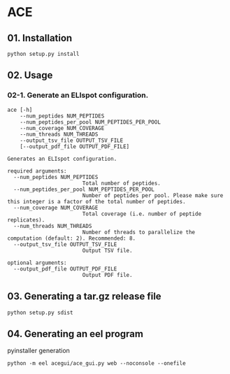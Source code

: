 # ACE

## 01. Installation
```
python setup.py install
```

## 02. Usage
### 02-1. Generate an ELIspot configuration.
```
ace [-h] 
    --num_peptides NUM_PEPTIDES 
    --num_peptides_per_pool NUM_PEPTIDES_PER_POOL 
    --num_coverage NUM_COVERAGE 
    --num_threads NUM_THREADS 
    --output_tsv_file OUTPUT_TSV_FILE
    [--output_pdf_file OUTPUT_PDF_FILE]

Generates an ELIspot configuration.

required arguments:
  --num_peptides NUM_PEPTIDES
                        Total number of peptides.
  --num_peptides_per_pool NUM_PEPTIDES_PER_POOL
                        Number of peptides per pool. Please make sure this integer is a factor of the total number of peptides.
  --num_coverage NUM_COVERAGE
                        Total coverage (i.e. number of peptide replicates).
  --num_threads NUM_THREADS
                        Number of threads to parallelize the computation (default: 2). Recommended: 8.
  --output_tsv_file OUTPUT_TSV_FILE
                        Output TSV file.

optional arguments:
  --output_pdf_file OUTPUT_PDF_FILE
                        Output PDF file.
```

## 03. Generating a tar.gz release file
```
python setup.py sdist
```

## 04. Generating an eel program
pyinstaller generation
```
python -m eel acegui/ace_gui.py web --noconsole --onefile
```